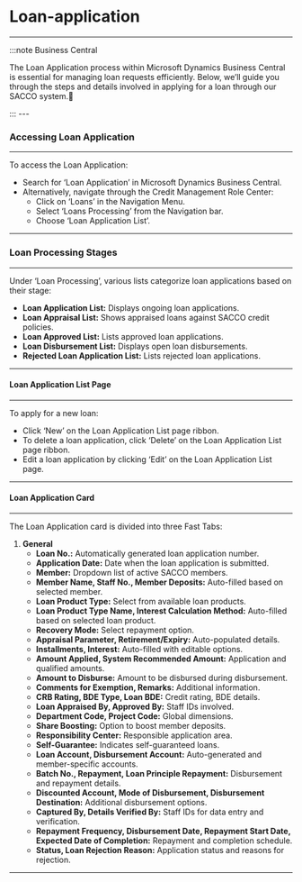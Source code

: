 # Loan-application
---

:::note Business Central
<div class="container">
    <div class="custom-note">
        <p>The Loan Application process within Microsoft Dynamics Business Central is essential for managing loan requests efficiently. Below, we’ll guide you through the steps and details involved in applying for a loan through our SACCO system.🤗</p>
    </div>
</div>
:::
---

### Accessing Loan Application
---
To access the Loan Application:
- Search for ‘Loan Application’ in Microsoft Dynamics Business Central.
- Alternatively, navigate through the Credit Management Role Center:
  - Click on ‘Loans’ in the Navigation Menu.
  - Select ‘Loans Processing’ from the Navigation bar.
  - Choose ‘Loan Application List’.

---
### Loan Processing Stages
---

Under ‘Loan Processing’, various lists categorize loan applications based on their stage:
- **Loan Application List:** Displays ongoing loan applications.
- **Loan Appraisal List:** Shows appraised loans against SACCO credit policies.
- **Loan Approved List:** Lists approved loan applications.
- **Loan Disbursement List:** Displays open loan disbursements.
- **Rejected Loan Application List:** Lists rejected loan applications.

---

#### Loan Application List Page
---

To apply for a new loan:
- Click ‘New’ on the Loan Application List page ribbon.
- To delete a loan application, click ‘Delete’ on the Loan Application List page ribbon.
- Edit a loan application by clicking ‘Edit’ on the Loan Application List page.

---
#### Loan Application Card
---

The Loan Application card is divided into three Fast Tabs:

1. **General**
   - **Loan No.:** Automatically generated loan application number.
   - **Application Date:** Date when the loan application is submitted.
   - **Member:** Dropdown list of active SACCO members.
   - **Member Name, Staff No., Member Deposits:** Auto-filled based on selected member.
   - **Loan Product Type:** Select from available loan products.
   - **Loan Product Type Name, Interest Calculation Method:** Auto-filled based on selected loan product.
   - **Recovery Mode:** Select repayment option.
   - **Appraisal Parameter, Retirement/Expiry:** Auto-populated details.
   - **Installments, Interest:** Auto-filled with editable options.
   - **Amount Applied, System Recommended Amount:** Application and qualified amounts.
   - **Amount to Disburse:** Amount to be disbursed during disbursement.
   - **Comments for Exemption, Remarks:** Additional information.
   - **CRB Rating, BDE Type, Loan BDE:** Credit rating, BDE details.
   - **Loan Appraised By, Approved By:** Staff IDs involved.
   - **Department Code, Project Code:** Global dimensions.
   - **Share Boosting:** Option to boost member deposits.
   - **Responsibility Center:** Responsible application area.
   - **Self-Guarantee:** Indicates self-guaranteed loans.
   - **Loan Account, Disbursement Account:** Auto-generated and member-specific accounts.
   - **Batch No., Repayment, Loan Principle Repayment:** Disbursement and repayment details.
   - **Discounted Account, Mode of Disbursement, Disbursement Destination:** Additional disbursement options.
   - **Captured By, Details Verified By:** Staff IDs for data entry and verification.
   - **Repayment Frequency, Disbursement Date, Repayment Start Date, Expected Date of Completion:** Repayment and completion schedule.
   - **Status, Loan Rejection Reason:** Application status and reasons for rejection.

---


